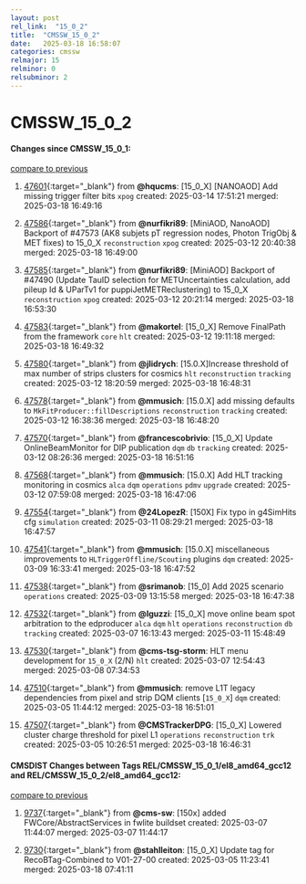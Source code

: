 ```yaml
---
layout: post
rel_link:  "15_0_2"
title:  "CMSSW_15_0_2"
date:   2025-03-18 16:58:07
categories: cmssw
relmajor: 15
relminor: 0
relsubminor: 2
---
```


# CMSSW_15_0_2
#### Changes since CMSSW_15_0_1:
[compare to previous](https://github.com/cms-sw/cmssw/compare/CMSSW_15_0_1...CMSSW_15_0_2)



1. [47601](http://github.com/cms-sw/cmssw/pull/47601){:target="_blank"}  from **@hqucms**: [15_0_X] [NANOAOD] Add missing trigger filter bits `xpog` created: 2025-03-14 17:51:21 merged: 2025-03-18 16:49:16

2. [47586](http://github.com/cms-sw/cmssw/pull/47586){:target="_blank"}  from **@nurfikri89**: [MiniAOD, NanoAOD] Backport of #47573 (AK8 subjets pT regression nodes, Photon TrigObj & MET fixes) to 15_0_X `reconstruction` `xpog` created: 2025-03-12 20:40:38 merged: 2025-03-18 16:49:00

3. [47585](http://github.com/cms-sw/cmssw/pull/47585){:target="_blank"}  from **@nurfikri89**: [MiniAOD] Backport of #47490 (Update TauID selection for METUncertainties calculation, add pileup Id & UParTv1 for puppiJetMETReclustering) to 15_0_X `reconstruction` `xpog` created: 2025-03-12 20:21:14 merged: 2025-03-18 16:53:30

4. [47583](http://github.com/cms-sw/cmssw/pull/47583){:target="_blank"}  from **@makortel**: [15_0_X] Remove FinalPath from the framework `core` `hlt` created: 2025-03-12 19:11:18 merged: 2025-03-18 16:49:32

5. [47580](http://github.com/cms-sw/cmssw/pull/47580){:target="_blank"}  from **@jlidrych**: [15.0.X]Increase threshold of max number of strips clusters for cosmics `hlt` `reconstruction` `tracking` created: 2025-03-12 18:20:59 merged: 2025-03-18 16:48:31

6. [47578](http://github.com/cms-sw/cmssw/pull/47578){:target="_blank"}  from **@mmusich**: [15.0.X] add missing defaults to `MkFitProducer::fillDescriptions` `reconstruction` `tracking` created: 2025-03-12 16:38:36 merged: 2025-03-18 16:48:20

7. [47570](http://github.com/cms-sw/cmssw/pull/47570){:target="_blank"}  from **@francescobrivio**: [15_0_X] Update OnlineBeamMonitor for DIP publication `dqm` `db` `tracking` created: 2025-03-12 08:26:36 merged: 2025-03-18 16:51:16

8. [47568](http://github.com/cms-sw/cmssw/pull/47568){:target="_blank"}  from **@mmusich**: [15.0.X] Add HLT tracking monitoring in cosmics  `alca` `dqm` `operations` `pdmv` `upgrade` created: 2025-03-12 07:59:08 merged: 2025-03-18 16:47:06

9. [47554](http://github.com/cms-sw/cmssw/pull/47554){:target="_blank"}  from **@24LopezR**: [150X] Fix typo in g4SimHits cfg `simulation` created: 2025-03-11 08:29:21 merged: 2025-03-18 16:47:57

10. [47541](http://github.com/cms-sw/cmssw/pull/47541){:target="_blank"}  from **@mmusich**: [15.0.X] miscellaneous improvements to `HLTriggerOffline/Scouting` plugins `dqm` created: 2025-03-09 16:33:41 merged: 2025-03-18 16:47:52

11. [47538](http://github.com/cms-sw/cmssw/pull/47538){:target="_blank"}  from **@srimanob**: [15_0] Add 2025 scenario `operations` created: 2025-03-09 13:15:58 merged: 2025-03-18 16:47:38

12. [47532](http://github.com/cms-sw/cmssw/pull/47532){:target="_blank"}  from **@lguzzi**: [15_0_X] move online beam spot arbitration to the edproducer `alca` `dqm` `hlt` `operations` `reconstruction` `db` `tracking` created: 2025-03-07 16:13:43 merged: 2025-03-11 15:48:49

13. [47530](http://github.com/cms-sw/cmssw/pull/47530){:target="_blank"}  from **@cms-tsg-storm**: HLT menu development for `15_0_X` (2/N) `hlt` created: 2025-03-07 12:54:43 merged: 2025-03-08 07:34:53

14. [47510](http://github.com/cms-sw/cmssw/pull/47510){:target="_blank"}  from **@mmusich**: remove L1T legacy dependencies from pixel and strip DQM clients [`15_0_X`] `dqm` created: 2025-03-05 11:44:12 merged: 2025-03-18 16:51:01

15. [47507](http://github.com/cms-sw/cmssw/pull/47507){:target="_blank"}  from **@CMSTrackerDPG**: [15_0_X] Lowered cluster charge threshold for pixel L1 `operations` `reconstruction` `trk` created: 2025-03-05 10:26:51 merged: 2025-03-18 16:46:31

#### CMSDIST Changes between Tags REL/CMSSW_15_0_1/el8_amd64_gcc12 and REL/CMSSW_15_0_2/el8_amd64_gcc12:
[compare to previous](https://github.com/cms-sw/cmsdist/compare/REL/CMSSW_15_0_1/el8_amd64_gcc12...REL/CMSSW_15_0_2/el8_amd64_gcc12)



1. [9737](http://github.com/cms-sw/cmsdist/pull/9737){:target="_blank"}  from **@cms-sw**: [150x] added FWCore/AbstractServices in fwlite buildset created: 2025-03-07 11:44:07 merged: 2025-03-07 11:44:17

2. [9730](http://github.com/cms-sw/cmsdist/pull/9730){:target="_blank"}  from **@stahlleiton**: [15_0_X] Update tag for RecoBTag-Combined to V01-27-00 created: 2025-03-05 11:23:41 merged: 2025-03-18 07:41:11
